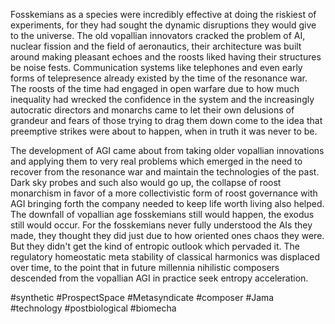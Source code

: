 
Fosskemians as a species were incredibly effective at doing the riskiest of experiments, for they had sought the dynamic disruptions they would give to the universe. The old vopallian innovators cracked the problem of AI, nuclear fission and the field of aeronautics, their architecture was built around making pleasant echoes and the roosts liked having their structures be noise fests. Communication systems like telephones and even early forms of telepresence already existed by the time of the resonance war. The roosts of the time had engaged in open warfare due to how much inequality had wrecked the confidence in the system and the increasingly autocratic directors and monarchs came to let their own delusions of grandeur and fears of those trying to drag them down come to the idea that preemptive strikes were about to happen, when in truth it was never to be.

The development of AGI came about from taking older vopallian innovations and applying them to very real problems which emerged in the need to recover from the resonance war and maintain the technologies of the past. Dark sky probes and such also would go up, the collapse of roost monarchism in favor of a more collectivistic form of roost governance with AGI bringing forth the company needed to keep life worth living also helped. The downfall of vopallian age fosskemians still would happen, the exodus still would occur. For the fosskemians never fully understood the AIs they made, they thought they did just due to how oriented ones chaos they were. But they didn't get the kind of entropic outlook which pervaded it. The regulatory homeostatic meta stability of classical harmonics was displaced over time, to the point that in future millennia nihilistic composers descended from the vopallian AGI in practice seek entropy acceleration.

#synthetic 
#ProspectSpace 
#Metasyndicate 
#composer 
#Jama
#technology 
#postbiological 
#biomecha 